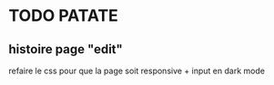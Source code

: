 # TODO PATATE

## histoire page "edit"

refaire le css pour que la page soit responsive + input en dark mode